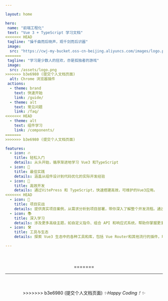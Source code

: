 ```yaml
---

layout: home

hero:
 name: "前端工程化"
 text: "Vue 3 + TypeScript 学习文档"
<<<<<<< HEAD
 tagline: "操千曲而后晓声，观千剑而后识器"
 image:
  src: "https://cwj-my-bucket.oss-cn-beijing.aliyuncs.com/images/logo.png"
=======
 tagline: "学习是少数人的狂欢，亦是孤独者的游戏"
 image:
  src: /assets/logo.png
>>>>>>> b3e6980 (提交个人文档页面)
  alt: Chrome 浏览器插件
 actions: 
  - theme: brand
    text: 快速开始
    link: /guide/
  - theme: alt
    text: 常见问题
    link: /faq/
<<<<<<< HEAD
  - theme: alt
    text: 组件学习
    link: /components/
=======
>>>>>>> b3e6980 (提交个人文档页面)

features:
  - icon: 🔥
    title: 轻松入门
    details: 从头开始，循序渐进地学习 Vue3 和TypeScript
  - icon: 🎥
    title: 最佳实践
    details: 涵盖从组件设计到代码优化的实际开发经验
  - icon: 💃
    title: 高效开发
    details: 通过VitePress 和 TypeScript，快速搭建高效，可维护的Vue3应用。
<<<<<<< HEAD
  - icon: 🚀
    title: 项目实战
    details: 提供真实项目案例，从需求分析到项目部署，带你深入了解整个开发流程。通过案例学习解决常见问题，提高你的项目实战能力。
  - icon: 📚
    title: 深入学习
    details: 涉及更多高级主题，如自定义指令、组合 API 和响应式系统，帮助你掌握更复杂的开发模式，让你的应用更具灵活性和扩展性。
  - icon: 🛠️
    title: 工具与生态
    details: 探索 Vue3 生态中的各种工具和库，包括 Vue Router和其他流行的插件，增强应用的功能和用户体验，提升开发效率。

---
```

<div style="text-align: center;margin-top:50px;">
=======

---
<div style="text align: center;margin-top:50px;">
>>>>>>> b3e6980 (提交个人文档页面)
<em>✨Happy Coding！✨</em>
</div>
